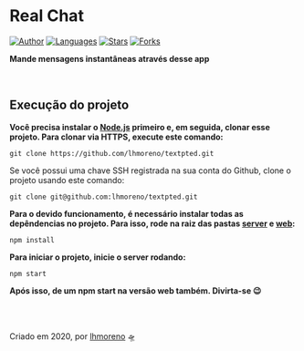 # Real Chat


[![Author](https://img.shields.io/badge/author-lhmoreno-9871F5)](https://github.com/lhmoreno)
[![Languages](https://img.shields.io/github/languages/count/lhmoreno/real-chat?color=9871F5)](#)
[![Stars](https://img.shields.io/github/stars/lhmoreno/real-chat?color=9871F5)](https://github.com/lhmoreno/real-chat/stargazers)
[![Forks](https://img.shields.io/github/forks/lhmoreno/real-chat?color=9871F5)](#)

**Mande mensagens instantâneas através desse app**

<br/>

## Execução do projeto

**Você precisa instalar o [Node.js] primeiro e, em seguida, clonar esse projeto. Para clonar via HTTPS, execute este comando:**

[Node.js]:https://nodejs.org/en/download

```
git clone https://github.com/lhmoreno/textpted.git
```

  
Se você possui uma chave SSH registrada na sua conta do Github, clone o projeto usando este comando:

```
git clone git@github.com:lhmoreno/textpted.git
```


**Para o devido funcionamento, é necessário instalar todas as depêndencias no projeto. Para isso, rode na raiz das pastas [server] e [web]:**

[server]:https://github.com/lhmoreno/real-chat/tree/master/server
[web]:https://github.com/lhmoreno/real-chat/tree/master/web

```
npm install
```


**Para iniciar o projeto, inicie o server rodando:**
```
npm start
```

**Após isso, de um npm start na versão web também. Divirta-se 😉**


<br/><br/>

Criado em 2020, por [lhmoreno](https://github.com/lhmoreno) 🛸
